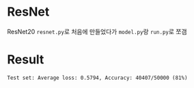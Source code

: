 # ResNet
ResNet20
`resnet.py`로 처음에 만들었다가 `model.py`랑 `run.py`로 쪼갬

# Result

`Test set: Average loss: 0.5794, Accuracy: 40407/50000 (81%)`
